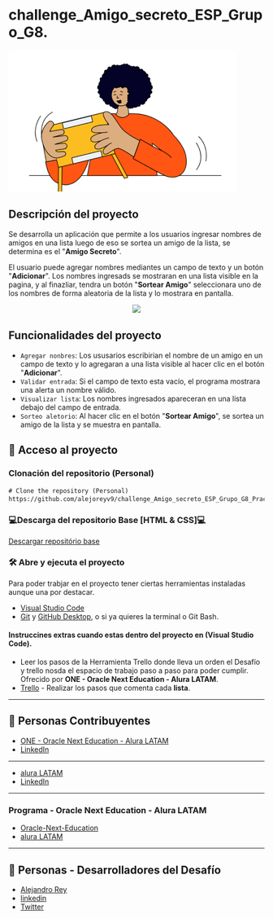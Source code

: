 # challenge_Amigo_secreto_ESP_Grupo_G8.
![Imagen de un personaje que se distrae con una tablet Jugando a un videojuego.](assets/amigo-secreto.png)


## Descripción del proyecto

Se desarrolla un aplicación que permite a los usuarios ingresar nombres de amigos en una lista luego de eso se sortea un amigo de la lista, se determina es el "**Amigo Secreto**".

El usuario puede agregar nombres mediantes un campo de texto y un botón "**Adicionar**". Los nombres ingresads se mostraran en una lista visible en la pagina, y al finazliar, tendra un botón "**Sortear Amigo**" seleccionara uno de los nombres de forma aleatoria de la lista y lo mostrara en pantalla.

<p align="center">
  <img src="https://img.shields.io/badge/STATUS-TERMINADO-green">
</p>


## Funcionalidades del proyecto

- `Agregar nonbres`: Los ususarios escribirian el nombre de un amigo en un campo de texto y lo agregaran a una lista visible al hacer clic en el botón "**Adicionar**".
- `Validar entrada`: Si el campo de texto esta vacío, el programa mostrara una alerta un nombre válido.
- `Visualizar lista`: Los nombres ingresados apareceran en una lista debajo del campo de entrada.
- `Sorteo aletorio`: Al hacer clic en el botón "**Sortear Amigo**", se sortea un amigo de la lista y se muestra en pantalla.



## 📁 Acceso al proyecto

### Clonación del repositorio (Personal)
```
# Clone the repository (Personal) 
https://github.com/alejoreyv9/challenge_Amigo_secreto_ESP_Grupo_G8_Practica
```
### 💻Descarga del repositorio Base [HTML & CSS]💻
[<ins>Descargar repositório base</ins>](https://github.com/Oracle-Next-Education/challenge-amigo-secreto_esp/archive/refs/heads/main.zip)

### 🛠️ Abre y ejecuta el proyecto
Para poder trabjar en el proyecto tener ciertas herramientas instaladas aunque una por destacar.
- [Visual Studio Code](https://code.visualstudio.com/)
- [Git](https://git-scm.com/) y [GitHub Desktop](https://desktop.github.com/), o si ya quieres la terminal o Git Bash.

#### Instruccines extras cuando estas dentro del proyecto en (Visual Studio Code).
- Leer los pasos de la Herramienta Trello donde lleva un orden el Desafío y trello nosda el espacio de trabajo paso a paso para poder cumplir. Ofrecido por **ONE - Oracle Next Education - Alura LATAM**.
- [Trello](https://trello.com/b/v0TFbgqP/trello-challenge-amigo-secreto-esp) - Realizar los pasos que comenta cada **lista**.

---

## 📜 Personas Contribuyentes

* [ONE - Oracle Next Education - Alura LATAM](https://github.com/Oracle-Next-Education)
* [LinkedIn](https://www.linkedin.com/company/oracle/posts/?feedView=all)
---
* [alura LATAM](https://www.alura.com.br/)
* [LinkedIn](https://www.linkedin.com/school/alura-latam/posts/?feedView=all)
---
### Programa - Oracle Next Education - Alura LATAM
* [Oracle-Next-Education](https://www.linkedin.com/search/results/all/?keywords=%23oraclenexteducation&origin=HASH_TAG_FROM_FEED&sid=!(M))
* [alura LATAM](https://www.linkedin.com/search/results/all/?keywords=%23aluralatam&origin=GLOBAL_SEARCH_HEADER&sid=S5-)

---

## 💪 Personas - Desarrolladores del Desafío
- [Alejandro Rey](https://github.com/alejoreyv9)
- [linkedin](https://www.linkedin.com/in/alejandro-rey-vera-64b932210/)
- [Twitter](https://twitter.com/alejoreyv9)
